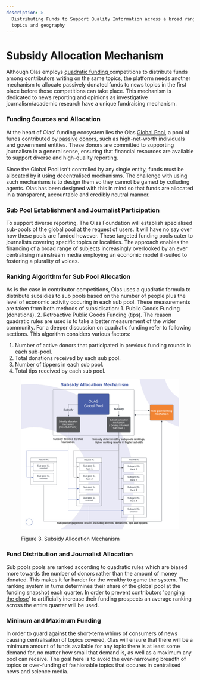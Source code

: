 ```yaml
---
description: >-
  Distributing Funds to Support Quality Information across a broad range of
  topics and geography
---
```


# Subsidy Allocation Mechanism

Although Olas employs [quadratic funding ](./)competitions to distribute funds among contributors writing on the same topics, the platform needs another mechanism to allocate passively donated funds to news topics in the first place before those competitions can take place. This mechanism is dedicated to news reporting and opinions as investigative journalism/academic research have a unique fundraising mechanism.&#x20;

### **Funding Sources and Allocation**

At the heart of Olas' funding ecosystem lies the Olas [Global Pool](global-pool.md), a pool of funds contributed by [passive donors](broken-reference), such as high-net-worth individuals and government entities. These donors are committed to supporting journalism in a general sense, ensuring that financial resources are available to support diverse and high-quality reporting.

Since the Global Pool isn't controlled by any single entity, funds must be allocated by it using decentralised mechanisms. The challenge with using such mechanisms is to design them so they cannot be gamed by colluding agents. Olas has been designed with this in mind so that funds are allocated in a transparent, accountable and credibly neutral manner.&#x20;

### **Sub Pool Establishment and Journalist Participation**

To support diverse reporting, The Olas Foundation will establish specialised sub-pools of the global pool at the request of users. It will have no say over how these pools are funded however. These targeted funding pools cater to journalists covering specific topics or localities. The approach enables the financing of a broad range of subjects increasingly overlooked by an ever centralising mainstream media employing an economic model ill-suited to fostering a plurality of voices.&#x20;

### **Ranking Algorithm for Sub Pool Allocation**

As is the case in contributor competitions, Olas uses a quadratic formula to distribute subsidies to sub pools based on the number of people plus the level of economic activity occuring in each sub pool. These measurements are taken from both methods of subsidisation: 1. Public Goods Funding (donations). 2. Retroactive Public Goods Funding (tips). The reason quadratic rules are used is to take a better measurement of the wider community. For a deeper discussion on quadratic funding refer to following sections.  This algorithm considers various factors:

1. Number of active donors that participated in previous funding rounds in each sub-pool.
2. Total donations received by each sub pool.
3. Number of tippers in each sub pool.
4. Total tips received by each sub pool.

<figure><img src="../../.gitbook/assets/Subsidy Allocation Mechanism (1).png" alt=""><figcaption><p>Figure 3. Subsidy Allocation Mechanism</p></figcaption></figure>

### **Fund Distribution and Journalist Allocation**

Sub pools pools are ranked according to quadratic rules which are biased more towards the number of donors rather than the amount of money donated. This makes it far harder for the wealthy to game the system. The ranking system in turns determines their share of the global pool at the funding snapshot each quarter. In order to prevent contributors '[banging the close](https://www.marketswiki.com/wiki/Banging\_the\_Close)' to artificially increase their funding prospects an average ranking across the entire quarter will be used.&#x20;

### **Mininum and Maximum Funding**

In order to guard against the short-term whims of consumers of news causing centralisation of topics covered, Olas will ensure that there will be a minimum amount of funds available for any topic there is at least some demand for, no matter how small that demand is, as well as a maximum any pool can receive. The goal here is to avoid the ever-narrowing breadth of topics or over-funding of fashionable topics that occures in centralised news and science media.  &#x20;
